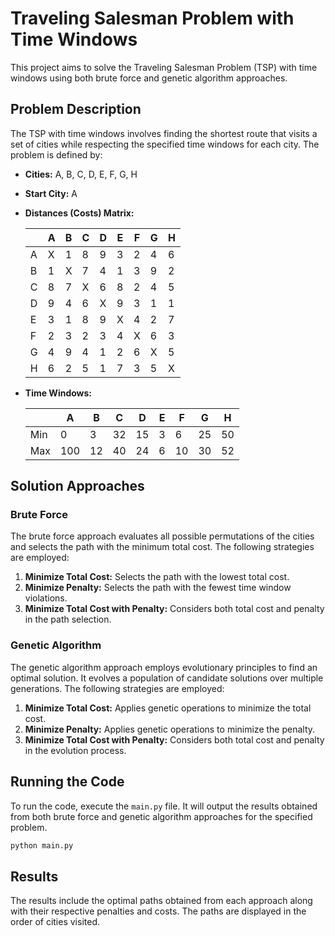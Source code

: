 # Traveling Salesman Problem with Time Windows

This project aims to solve the Traveling Salesman Problem (TSP) with time windows using both brute force and genetic algorithm approaches.

## Problem Description

The TSP with time windows involves finding the shortest route that visits a set of cities while respecting the specified time windows for each city. The problem is defined by:

- **Cities:** A, B, C, D, E, F, G, H
- **Start City:** A
- **Distances (Costs) Matrix:**
  
  |   | A | B | C | D | E | F | G | H |
  |---|---|---|---|---|---|---|---|---|
  | A | X | 1 | 8 | 9 | 3 | 2 | 4 | 6 |
  | B | 1 | X | 7 | 4 | 1 | 3 | 9 | 2 |
  | C | 8 | 7 | X | 6 | 8 | 2 | 4 | 5 |
  | D | 9 | 4 | 6 | X | 9 | 3 | 1 | 1 |
  | E | 3 | 1 | 8 | 9 | X | 4 | 2 | 7 |
  | F | 2 | 3 | 2 | 3 | 4 | X | 6 | 3 |
  | G | 4 | 9 | 4 | 1 | 2 | 6 | X | 5 |
  | H | 6 | 2 | 5 | 1 | 7 | 3 | 5 | X |

- **Time Windows:**
  
  |     | A   | B  | C  | D  | E  | F  | G  | H  |
  |-----|-----|----|----|----|----|----|----|----|
  | Min | 0   | 3  | 32 | 15 | 3  | 6  | 25 | 50 |
  | Max | 100 | 12 | 40 | 24 | 6  | 10 | 30 | 52 |

## Solution Approaches

### Brute Force

The brute force approach evaluates all possible permutations of the cities and selects the path with the minimum total cost. The following strategies are employed:

1. **Minimize Total Cost:** Selects the path with the lowest total cost.
2. **Minimize Penalty:** Selects the path with the fewest time window violations.
3. **Minimize Total Cost with Penalty:** Considers both total cost and penalty in the path selection.

### Genetic Algorithm

The genetic algorithm approach employs evolutionary principles to find an optimal solution. It evolves a population of candidate solutions over multiple generations. The following strategies are employed:

1. **Minimize Total Cost:** Applies genetic operations to minimize the total cost.
2. **Minimize Penalty:** Applies genetic operations to minimize the penalty.
3. **Minimize Total Cost with Penalty:** Considers both total cost and penalty in the evolution process.

## Running the Code

To run the code, execute the `main.py` file. It will output the results obtained from both brute force and genetic algorithm approaches for the specified problem.

```bash
python main.py
```

## Results

The results include the optimal paths obtained from each approach along with their respective penalties and costs. The paths are displayed in the order of cities visited.
